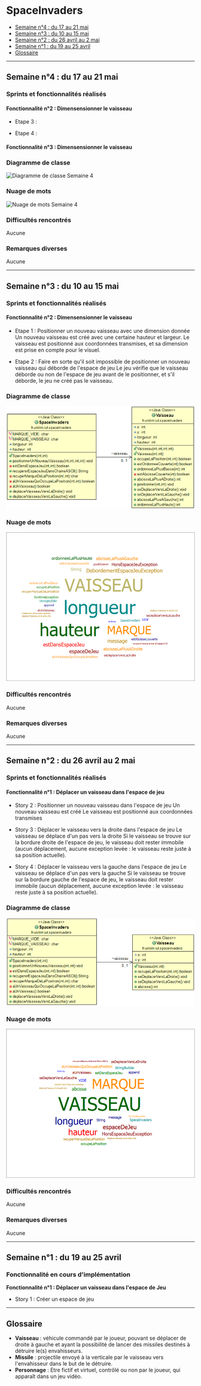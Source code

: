 # SpaceInvaders

- [Semaine n°4 : du 17 au 21 mai](#semaine4)
- [Semaine n°3 : du 10 au 15 mai](#semaine3)
- [Semaine n°2 : du 26 avril au 2 mai](#semaine2)
- [Semaine n°1 : du 19 au 25 avril](#semaine1)
- [Glossaire](#glossaire)

----

## Semaine n°4 : du 17 au 21 mai <a name="semaine4"></a>

### Sprints et fonctionnalités réalisés

#### Fonctionnalité n°2 : Dimensensionner le vaisseau

- Etape 3 : 

- Etape 4 : 

#### Fonctionnalité n°3 : Dimensensionner le vaisseau

### Diagramme de classe

![Diagramme de classe Semaine 4]()

### Nuage de mots

![Nuage de mots Semaine 4]()

### Difficultés rencontrés

Aucune

### Remarques diverses

Aucune

----

## Semaine n°3 : du 10 au 15 mai <a name="semaine3"></a>

### Sprints et fonctionnalités réalisés

#### Fonctionnalité n°2 : Dimensensionner le vaisseau

- Etape 1 : Positionner un nouveau vaisseau avec une dimension donnée
Un nouveau vaisseau est créé avec une certaine hauteur et largeur.
Le vaisseau est positionné aux coordonnées transmises, et sa dimension est prise en compte pour le visuel.

- Etape 2 : Faire en sorte qu'il soit impossible de positionner un nouveau vaisseau qui déborde de l'espace de jeu
Le jeu vérifie que le vaisseau déborde ou non de l'espace de jeu avant de le positionner, et s'il déborde, le jeu ne créé pas le vaisseau.

### Diagramme de classe

![Diagramme de classe Semaine 3](./images/diagClasseS3.png)

### Nuage de mots

![Nuage de mots Semaine 3](./images/nuageMotsS3.png)

### Difficultés rencontrés

Aucune

### Remarques diverses

Aucune

----

## Semaine n°2 : du 26 avril au 2 mai <a name="semaine2"></a>

### Sprints et fonctionnalités réalisés

#### Fonctionnalité n°1 : Déplacer un vaisseau dans l'espace de jeu

- Story 2 : Positionner un nouveau vaisseau dans l'espace de jeu
Un nouveau vaisseau est créé
Le vaisseau est positionné aux coordonnées transmises

- Story 3 : Déplacer le vaisseau vers la droite dans l'espace de jeu
Le vaisseau se déplace d'un pas vers la droite
Si le vaisseau se trouve sur la bordure droite de l'espace de jeu, le vaisseau doit rester immobile (aucun déplacement, aucune exception levée : le vaisseau reste juste à sa position actuelle).

- Story 4 : Déplacer le vaisseau vers la gauche dans l'espace de jeu
Le vaisseau se déplace d'un pas vers la gauche
Si le vaisseau se trouve sur la bordure gauche de l'espace de jeu, le vaisseau doit rester immobile (aucun déplacement, aucune exception levée : le vaisseau reste juste à sa position actuelle).

### Diagramme de classe

![Diagramme de classe Semaine 2](./images/diagClasseS2.png)

### Nuage de mots

![Nuage de mots Semaine 2](./images/nuageMotsS2.png)

### Difficultés rencontrés

Aucune

### Remarques diverses

Aucune

----

## Semaine n°1 : du 19 au 25 avril <a name="semaine1"></a>

### Fonctionnalité en cours d'implémentation

**Fonctionnalité n°1 : Déplacer un vaisseau dans l'espace de Jeu**

- Story 1 : Créer un espace de jeu

----

## Glossaire <a name="glossaire"></a>

- **Vaisseau** : véhicule commandé par le joueur, pouvant se déplacer de droite à gauche et ayant la possibilité de lancer des missiles destinés à détruire le(s) envahisseurs.
- **Missile** : projectile envoyé à la verticale par le vaisseau vers l'envahisseur dans le but de le détruire.
- **Personnage** : Etre fictif et virtuel, contrôlé ou non par le joueur, qui apparaît dans un jeu vidéo.